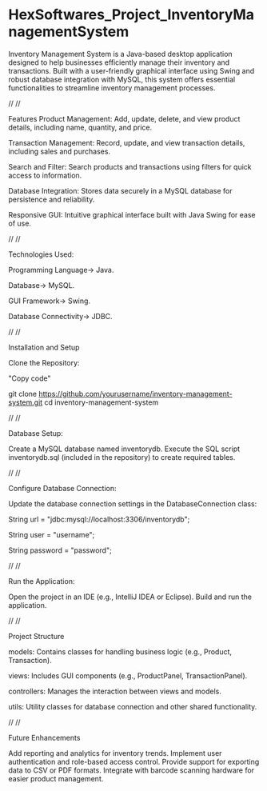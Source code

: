 # HexSoftwares_Project_InventoryManagementSystem
Inventory Management System is a Java-based desktop application designed to help businesses efficiently manage their inventory and transactions. Built with a user-friendly graphical interface using Swing and robust database integration with MySQL, this system offers essential functionalities to streamline inventory management processes.

//
//


Features Product Management:
Add, update, delete, and view product details, including name, quantity, and price.


Transaction Management:
Record, update, and view transaction details, including sales and purchases.


Search and Filter:
Search products and transactions using filters for quick access to information.


Database Integration:
Stores data securely in a MySQL database for persistence and reliability.


Responsive GUI:
Intuitive graphical interface built with Java Swing for ease of use.


//
//




Technologies Used:



Programming Language-> Java.

Database-> MySQL.

GUI Framework-> Swing.

Database Connectivity-> JDBC.

//
//


Installation and Setup

Clone the Repository:

"Copy code"

git clone https://github.com/yourusername/inventory-management-system.git
cd inventory-management-system


//
//


Database Setup:

Create a MySQL database named inventorydb.
Execute the SQL script inventorydb.sql (included in the repository) to create required tables.

//
//


Configure Database Connection:

Update the database connection settings in the DatabaseConnection class:

String url = "jdbc:mysql://localhost:3306/inventorydb";

String user = "username";

String password = "password";



//
//




Run the Application:


Open the project in an IDE (e.g., IntelliJ IDEA or Eclipse).
Build and run the application.


//
//



Project Structure

models: Contains classes for handling business logic (e.g., Product, Transaction).

views: Includes GUI components (e.g., ProductPanel, TransactionPanel).

controllers: Manages the interaction between views and models.

utils: Utility classes for database connection and other shared functionality.



//
//



Future Enhancements


Add reporting and analytics for inventory trends.
Implement user authentication and role-based access control.
Provide support for exporting data to CSV or PDF formats.
Integrate with barcode scanning hardware for easier product management.
